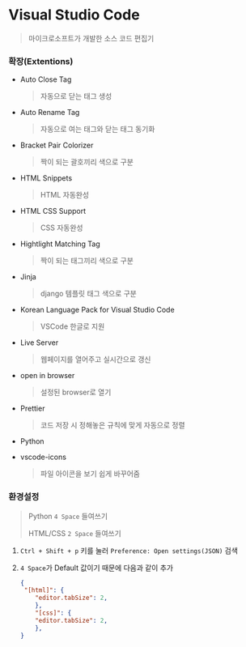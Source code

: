# Visual Studio Code

> 마이크로소프트가 개발한 소스 코드 편집기



### 확장(Extentions)

* Auto Close Tag

  > 자동으로 닫는 태그 생성

* Auto Rename Tag

  > 자동으로 여는 태그와 닫는 태그 동기화



* Bracket Pair Colorizer

  > 짝이 되는 괄호끼리 색으로 구분

  

* HTML Snippets

  > HTML 자동완성

* HTML CSS Support

  > CSS 자동완성

* Hightlight Matching Tag

  > 짝이 되는 태그끼리 색으로 구분

  

* Jinja

  > django 템플릿 태그 색으로 구분

  

* Korean Language Pack for Visual Studio Code

  > VSCode 한글로 지원

  

* Live Server

  > 웹페이지를 열어주고 실시간으로 갱신

  

* open in browser

  > 설정된 browser로 열기

  

* Prettier

  > 코드 저장 시 정해놓은 규칙에 맞게 자동으로 정렬

* Python



* vscode-icons

  > 파일 아이콘을 보기 쉽게 바꾸어줌



### 환경설정

> Python `4 Space` 들여쓰기
>
> HTML/CSS `2 Space` 들여쓰기

1. `Ctrl + Shift + p` 키를 눌러 `Preference: Open settings(JSON)` 검색

2. `4 Space`가 Default 값이기 때문에 다음과 같이 추가

   ```json
   {
   	"[html]": {
       "editor.tabSize": 2,
       },
       "[css]": {
       "editor.tabSize": 2,
       },
   }
   ```

